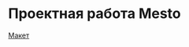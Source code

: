 # Проектная работа Mesto

[Макет](https://www.figma.com/file/bjyvbKKJN2naO0ucURl2Z0/JavaScript.-Sprint-5?type=design&mode=design)
